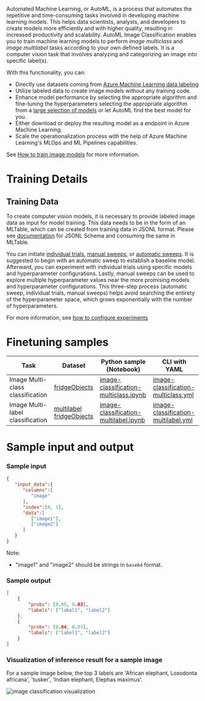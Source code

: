 Automated Machine Learning, or AutoML, is a process that automates the repetitive and time-consuming tasks involved in developing machine learning models. This helps data scientists, analysts, and developers to create models more efficiently and with higher quality, resulting in increased productivity and scalability.
AutoML Image Classification enables you to train machine learning models to perform *image multiclass* and *image multilabel* tasks according to your own defined labels. It is a computer vision task that involves analyzing and categorizing an image into specific label(s).

With this functionality, you can:
* Directly use datasets coming from [Azure Machine Learning data labeling](https://learn.microsoft.com/azure/machine-learning/how-to-create-image-labeling-projects?view=azureml-api-2)
* Utilize labeled data to create image models without any training code.
* Enhance model performance by selecting the appropriate algorithm and fine-tuning the hyperparameters selecting the appropriate algorithm from a [large selection of models](https://learn.microsoft.com/azure/machine-learning/how-to-auto-train-image-models?view=azureml-api-2&tabs=cli#supported-model-architectures) or let AutoML find the best model for you.
* Either download or deploy the resulting model as a endpoint in Azure Machine Learning.
* Scale the operationalization process with the help of Azure Machine Learning's MLOps and ML Pipelines capabilities.

See [How to train image models](https://learn.microsoft.com/azure/machine-learning/how-to-auto-train-image-models?view=azureml-api-2&tabs=cli) for more information.

# Training Details

## Training Data

To create computer vision models, it is necessary to provide labeled image data as input for model training. This data needs to be in the form of an MLTable, which can be created from training data in JSONL format. Please see [documentation](https://learn.microsoft.com/azure/machine-learning/how-to-auto-train-image-models?view=azureml-api-2&tabs=python#jsonl-schema-samples) for JSONL Schema and consuming the same in MLTable.

You can initiate [individual trials](https://learn.microsoft.com/azure/machine-learning/how-to-auto-train-image-models?view=azureml-api-2&tabs=python#individual-trials), [manual sweeps](https://learn.microsoft.com/azure/machine-learning/how-to-auto-train-image-models?view=azureml-api-2&tabs=python#manually-sweeping-model-hyperparameters), or [automatic sweeps](https://learn.microsoft.com/azure/machine-learning/how-to-auto-train-image-models?view=azureml-api-2&tabs=python#automatically-sweeping-model-hyperparameters-automode). It is suggested to begin with an automatic sweep to establish a baseline model. Afterward, you can experiment with individual trials using specific models and hyperparameter configurations. Lastly, manual sweeps can be used to explore multiple hyperparameter values near the more promising models and hyperparameter configurations. This three-step process (automatic sweep, individual trials, manual sweeps) helps avoid searching the entirety of the hyperparameter space, which grows exponentially with the number of hyperparameters.

For more information, see [how to configure experiments](https://learn.microsoft.com/azure/machine-learning/how-to-auto-train-image-models?view=azureml-api-2&tabs=python#configure-experiments)

# Finetuning samples

Task|Dataset|Python sample (Notebook)|CLI with YAML
|---|--|--|--|
Image Multi-class classification|[fridgeObjects](https://cvbp-secondary.z19.web.core.windows.net/datasets/image_classification/fridgeObjects.zip)|<a href="https://github.com/Azure/azureml-examples/blob/main/sdk/python/jobs/automl-standalone-jobs/automl-image-classification-multiclass-task-fridge-items/automl-image-classification-multiclass-task-fridge-items.ipynb" target="_blank">image-classification-multiclass.ipynb</a>|<a href="https://github.com/Azure/azureml-examples/blob/main/cli/jobs/automl-standalone-jobs/cli-automl-image-classification-multiclass-task-fridge-items/cli-automl-image-classification-multiclass-task-fridge-items.yml" target="_blank">image-classification-multiclass.yml</a>
Image Multi-label classification|[multilabel fridgeObjects](https://cvbp-secondary.z19.web.core.windows.net/datasets/image_classification/multilabelFridgeObjects.zip)|<a href="https://github.com/Azure/azureml-examples/blob/main/sdk/python/jobs/automl-standalone-jobs/automl-image-classification-multilabel-task-fridge-items/automl-image-classification-multilabel-task-fridge-items.ipynb" target="_blank">image-classification-multilabel.ipynb</a>|<a href="https://github.com/Azure/azureml-examples/blob/main/cli/jobs/automl-standalone-jobs/cli-automl-image-classification-multilabel-task-fridge-items/cli-automl-image-classification-multilabel-task-fridge-items.yml" target="_blank">image-classification-multilabel.yml</a>


# Sample input and output

### Sample input

```json
{
   "input_data":{
      "columns":[
         "image"
      ],
      "index":[0, 1],
      "data":[
         ["image1"],
         ["image2"]
      ]
   }
}
```
Note:
- "image1" and "image2" should be strings in `base64` format.

### Sample output

```json
[
    {
        "probs": [0.95, 0.03],
        "labels": ["label1", "label2"]
    },
    {
        "probs": [0.04, 0.93],
        "labels": ["label1", "label2"]
    }
]
```

###  Visualization of inference result for a sample image

For a sample image below, the top 3 labels are 'African elephant, Loxodonta africana', 'tusker', 'Indian elephant, Elephas maximus'.

<img src="https://automlcesdkdataresources.blob.core.windows.net/finetuning-image-models/images/Model_Result_Visualizations(Do_not_delete)/output_automl_image_classification.png" alt="image classification visualization">
